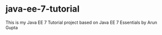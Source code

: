 java-ee-7-tutorial
==================

This is my Java EE 7 Tutorial project based on Java EE 7 Essentials by Arun Gupta
